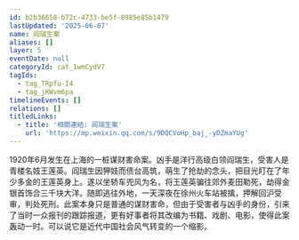 ```yaml
---
id: b2b36658-b72c-4733-be5f-8985e85b1479
lastUpdated: '2025-06-07'
name: 阎瑞生案
aliases: []
layer: 5
eventDate: null
categoryId: cat_1wmCydV7
tagIds:
  - tag_TRpfu-I4
  - tag_jKWvm6pa
timelineEvents: []
relations: []
titledLinks:
  - title: '相關連結: 阎瑞生案'
    url: 'https://mp.weixin.qq.com/s/9DQCVoHp_baj_-yDZmaYUg'
---
```

1920年6月发生在上海的一桩谋财害命案。凶手是洋行高级白领阎瑞生，受害人是青楼名妓王莲英。阎瑞生因狎妓而债台高筑，萌生了抢劫的念头，把目光盯在了年少多金的王莲英身上。遂以坐轿车兜风为名，将王莲英骗往郊外麦田勒死，劫得金银首饰合三千块大洋。随即逃往外地，一天深夜在徐州火车站被擒，押解回沪受审，判处死刑。此案本身只是普通的谋财害命，但由于受害者与凶手的身份，引来了当时一众报刊的跟踪报道，更有好事者将其改编为书籍、戏剧、电影，使得此案轰动一时。可以说它是近代中国社会风气转变的一个缩影。
